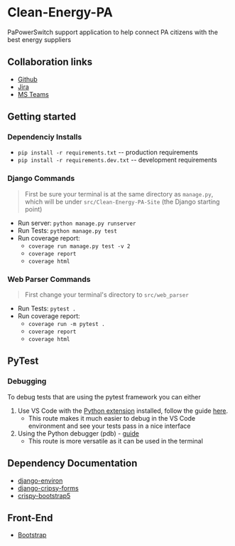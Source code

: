 # Clean-Energy-PA

PaPowerSwitch support application to help connect PA citizens with the best energy suppliers

## Collaboration links

- [Github](https://github.com/PSUCapstone2023-Group1/Clean-Energy-PA)
- [Jira](https://psu-capstone-2023.atlassian.net/jira/software/projects/PC2/boards/1)
- [MS Teams](https://teams.microsoft.com/l/team/19%3aKMnyy48kmrk-UuxkyPXYEEqqOpkXUyXr84Prf3mKq581%40thread.tacv2/conversations?groupId=a9fc0eb9-522d-480d-a52a-68f15a50704f&tenantId=7cf48d45-3ddb-4389-a9c1-c115526eb52e)

## Getting started

### Dependenciy Installs

- `pip install -r requirements.txt` -- production requirements
- `pip install -r requirements.dev.txt` -- development requirements

### Django Commands

> First be sure your terminal is at the same directory as `manage.py`, which will be under `src/Clean-Energy-PA-Site` (the Django starting point)

- Run server: `python manage.py runserver`
- Run Tests: `python manage.py test`
- Run coverage report:
  - `coverage run manage.py test -v 2`
  - `coverage report`
  - `coverage html`

### Web Parser Commands

> First change your terminal's directory to `src/web_parser`

- Run Tests: `pytest .`
- Run coverage report:
  - `coverage run -m pytest .`
  - `coverage report`
  - `coverage html`

## PyTest

### Debugging

To debug tests that are using the pytest framework you can either

1. Use VS Code with the [Python extension](https://marketplace.visualstudio.com/items?itemName=ms-python.python) installed, follow the guide [here](https://code.visualstudio.com/docs/python/testing).
   - This route makes it much easier to debug in the VS Code environment and see your tests pass in a nice interface
2. Using the Python debugger (pdb) - [guide](https://docs.pytest.org/en/7.1.x/how-to/failures.html)
   - This route is more versatile as it can be used in the terminal

## Dependency Documentation

- [django-environ](https://django-environ.readthedocs.io/en/latest/)
- [django-cripsy-forms](https://django-crispy-forms.readthedocs.io/en/latest/)
- [crispy-bootstrap5](https://pypi.org/project/crispy-bootstrap5/)

## Front-End

- [Bootstrap](https://getbootstrap.com/docs/5.0/getting-started/introduction/)
